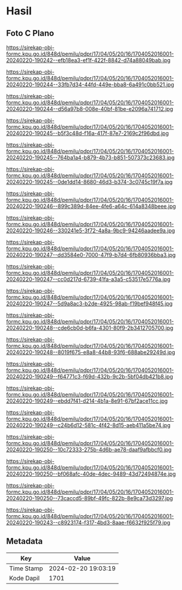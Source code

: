 # Hasil

## Foto C Plano

https://sirekap-obj-formc.kpu.go.id/848d/pemilu/pdpr/17/04/05/20/16/1704052016001-20240220-190242--efb18ea3-ef1f-422f-8842-d74a88049bab.jpg

https://sirekap-obj-formc.kpu.go.id/848d/pemilu/pdpr/17/04/05/20/16/1704052016001-20240220-190244--33fb7d34-44fd-449e-bba8-6a491c0bb521.jpg

https://sirekap-obj-formc.kpu.go.id/848d/pemilu/pdpr/17/04/05/20/16/1704052016001-20240220-190244--d56a97b8-008e-40bf-81be-e2096a741712.jpg

https://sirekap-obj-formc.kpu.go.id/848d/pemilu/pdpr/17/04/05/20/16/1704052016001-20240220-190245--b5f3c48d-f16a-417f-87e7-2169c2f96dbd.jpg

https://sirekap-obj-formc.kpu.go.id/848d/pemilu/pdpr/17/04/05/20/16/1704052016001-20240220-190245--764ba1a4-b879-4b73-b851-507373c23683.jpg

https://sirekap-obj-formc.kpu.go.id/848d/pemilu/pdpr/17/04/05/20/16/1704052016001-20240220-190245--0de1dd14-8680-46d3-b374-3c0745c19f7a.jpg

https://sirekap-obj-formc.kpu.go.id/848d/pemilu/pdpr/17/04/05/20/16/1704052016001-20240220-190246--899c389d-84ee-4fe6-a64c-614a8348beee.jpg

https://sirekap-obj-formc.kpu.go.id/848d/pemilu/pdpr/17/04/05/20/16/1704052016001-20240220-190246--330241e5-3f72-4a8a-9bc9-94246aadee9a.jpg

https://sirekap-obj-formc.kpu.go.id/848d/pemilu/pdpr/17/04/05/20/16/1704052016001-20240220-190247--dd3584e0-7000-47f9-b7d4-6fb80936bba3.jpg

https://sirekap-obj-formc.kpu.go.id/848d/pemilu/pdpr/17/04/05/20/16/1704052016001-20240220-190247--cc0d217d-6739-41fa-a3a5-c53517e5776a.jpg

https://sirekap-obj-formc.kpu.go.id/848d/pemilu/pdpr/17/04/05/20/16/1704052016001-20240220-190247--5d9a8ac3-b2de-4925-98ab-f19bef948f45.jpg

https://sirekap-obj-formc.kpu.go.id/848d/pemilu/pdpr/17/04/05/20/16/1704052016001-20240220-190248--cde6cb0d-b6fa-4301-80f9-2b3412705700.jpg

https://sirekap-obj-formc.kpu.go.id/848d/pemilu/pdpr/17/04/05/20/16/1704052016001-20240220-190248--8019f675-e8a8-44b8-93f6-688abe29249d.jpg

https://sirekap-obj-formc.kpu.go.id/848d/pemilu/pdpr/17/04/05/20/16/1704052016001-20240220-190249--f64771c3-f69d-432b-9c2b-5bf04db421b8.jpg

https://sirekap-obj-formc.kpu.go.id/848d/pemilu/pdpr/17/04/05/20/16/1704052016001-20240220-190249--ebdd7f41-d214-4b1a-8e91-67bf2ace11cc.jpg

https://sirekap-obj-formc.kpu.go.id/848d/pemilu/pdpr/17/04/05/20/16/1704052016001-20240220-190249--c24b6d12-581c-4f42-8d15-aeb411a5be74.jpg

https://sirekap-obj-formc.kpu.go.id/848d/pemilu/pdpr/17/04/05/20/16/1704052016001-20240220-190250--10c72333-275b-4d6b-ae78-daaf9afbbcf0.jpg

https://sirekap-obj-formc.kpu.go.id/848d/pemilu/pdpr/17/04/05/20/16/1704052016001-20240220-190250--bf068afc-40de-4dec-9489-43d72494874e.jpg

https://sirekap-obj-formc.kpu.go.id/848d/pemilu/pdpr/17/04/05/20/16/1704052016001-20240220-190250--73caccd5-89bf-49fc-822b-8e9ca73d3297.jpg

https://sirekap-obj-formc.kpu.go.id/848d/pemilu/pdpr/17/04/05/20/16/1704052016001-20240220-190243--c8923174-f317-4bd3-8aae-f6632f925f79.jpg


## Metadata

| Key        | Value               |
| ---------- | ------------------- |
| Time Stamp | 2024-02-20 19:03:19 |
| Kode Dapil | 1701                |



